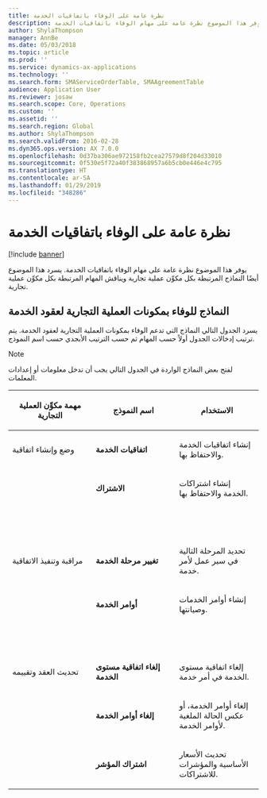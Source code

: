 ```yaml
---
title: نظرة عامة على الوفاء باتفاقيات الخدمة
description: يوفر هذا الموضوع نظرة عامة على مهام الوفاء باتفاقيات الخدمة.
author: ShylaThompson
manager: AnnBe
ms.date: 05/03/2018
ms.topic: article
ms.prod: ''
ms.service: dynamics-ax-applications
ms.technology: ''
ms.search.form: SMAServiceOrderTable, SMAAgreementTable
audience: Application User
ms.reviewer: josaw
ms.search.scope: Core, Operations
ms.custom: ''
ms.assetid: ''
ms.search.region: Global
ms.author: ShylaThompson
ms.search.validFrom: 2016-02-28
ms.dyn365.ops.version: AX 7.0.0
ms.openlocfilehash: 0d37ba306ae972158fb2cea27579d8f204d33010
ms.sourcegitcommit: 0f530e5f72a40f383868957a6b5cb0e446e4c795
ms.translationtype: HT
ms.contentlocale: ar-SA
ms.lasthandoff: 01/29/2019
ms.locfileid: "348286"
---
```

# <a name="fulfill-service-agreements-overview"></a>نظرة عامة على الوفاء باتفاقيات الخدمة 

[!include [banner](../includes/banner.md)]


يوفر هذا الموضوع نظرة عامة على مهام الوفاء باتفاقيات الخدمة. يسرد هذا الموضوع أيضًا النماذج المرتبطة بكل مكوِّن عملية تجارية ويناقش المهام المرتبطة بكل مكوِّن عملية تجارية.

## <a name="forms-for-the-fulfill-service-contracts-business-process-components"></a>النماذج للوفاء بمكونات العملية التجارية لعقود الخدمة

يسرد الجدول التالي النماذج التي تدعم الوفاء بمكونات العملية التجارية لعقود الخدمة. يتم ترتيب إدخالات الجدول أولاً حسب المهام ثم حسب الترتيب الأبجدي حسب اسم النموذج.


> [!NOTE]
> <P>لفتح بعض النماذج الواردة في الجدول التالي يجب أن تدخل معلومات أو إعدادات المعلمات.</P>



<table>
<colgroup>
<col style="width: 33%" />
<col style="width: 33%" />
<col style="width: 33%" />
</colgroup>
<thead>
<tr class="header">
<th><p>مهمة مكوِّن العملية التجارية</p></th>
<th><p>اسم النموذج</p></th>
<th><p>الاستخدام</p></th>
</tr>
</thead>
<tbody>
<tr class="odd">
<td><p>وضع وإنشاء اتفاقية</p></td>
<td><p><strong>اتفاقيات الخدمة</strong></p></td>
<td><p>إنشاء اتفاقيات الخدمة والاحتفاظ بها.</p></td>
</tr>
<tr class="even">
<td><p></p></td>
<td><p><strong>الاشتراك</strong></p></td>
<td><p>إنشاء اشتراكات الخدمة والاحتفاظ بها.</p></td>
</tr>
<tr class="odd">
<td><p> </p></td>
<td><p> </p></td>
<td><p> </p></td>
</tr>
<tr class="even">
<td><p>مراقبة وتنفيذ الاتفاقية</p></td>
<td><p><strong>تغيير مرحلة الخدمة</strong></p></td>
<td><p>تحديد المرحلة التالية في سير عمل لأمر خدمة.</p></td>
</tr>
<tr class="odd">
<td><p></p></td>
<td><p><strong>أوامر الخدمة</strong></p></td>
<td><p>إنشاء أوامر الخدمات وصيانتها.</p></td>
</tr>
<tr class="even">
<td><p> </p></td>
<td><p> </p></td>
<td><p> </p></td>
</tr>
<tr class="odd">
<td><p>تحديث العقد وتقييمه</p></td>
<td><p><strong>إلغاء اتفاقية مستوى الخدمة </strong></p></td>
<td><p>إلغاء اتفاقية مستوى الخدمة في أمر خدمة.</p></td>
</tr>
<tr class="even">
<td><p></p></td>
<td><p><strong>إلغاء أوامر الخدمة</strong></p></td>
<td><p>إلغاء أوامر الخدمة، أو عكس الحالة الملغية لأوامر الخدمة.</p></td>
</tr>
<tr class="odd">
<td><p></p></td>
<td><p><strong>اشتراك المؤشر</strong></p></td>
<td><p>تحديث الأسعار الأساسية والمؤشرات للاشتراكات.</p></td>
</tr>
</tbody>
</table>

  


